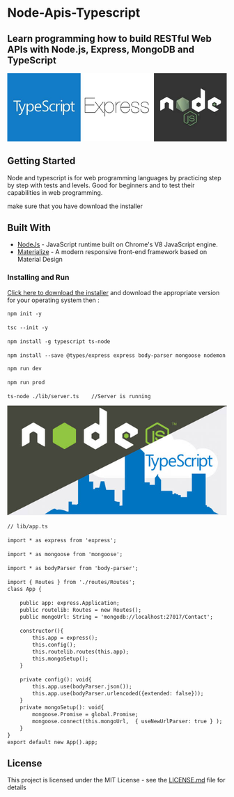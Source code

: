 # Node-Apis-Typescript

## Learn programming how to build RESTful Web APIs with Node.js, Express, MongoDB and TypeScript
![Node-api-typescript](img/01.jpeg)

## Getting Started

Node and typescript is for web programming languages by practicing step by step with tests and levels. Good for beginners and to test their capabilities in web programming.

make sure that you have download the installer
## Built With

* [NodeJs](https://nodejs.org/en/docs/) - JavaScript runtime built on Chrome's V8 JavaScript engine. 
* [Materialize](http://materializecss.com/getting-started.html) - A modern responsive front-end framework based on Material Design

### Installing and Run

   [Click here to download the installer](https://github.com/savalone47/Node-api-typescritp/)
   and download the appropriate version for your operating system then :

```
npm init -y

tsc --init -y

npm install -g typescript ts-node

npm install --save @types/express express body-parser mongoose nodemon

```

```
npm run dev 

npm run prod

ts-node ./lib/server.ts    //Server is running
```

![Node-api-typescript](img/02.jpeg)

`````
// lib/app.ts

import * as express from 'express';

import * as mongoose from 'mongoose';

import * as bodyParser from 'body-parser';

import { Routes } from './routes/Routes';
class App {

    public app: express.Application;
    public routelib: Routes = new Routes();
    public mongoUrl: String = 'mongodb://localhost:27017/Contact';

    constructor(){
        this.app = express();
        this.config();
        this.routelib.routes(this.app);
        this.mongoSetup();
    }

    private config(): void{
        this.app.use(bodyParser.json());
        this.app.use(bodyParser.urlencoded({extended: false}));
    }
    private mongoSetup(): void{   
        mongoose.Promise = global.Promise;
        mongoose.connect(this.mongoUrl,  { useNewUrlParser: true } );
    }
}
export default new App().app;
`````

## License

This project is licensed under the MIT License - see the [LICENSE.md](LICENSE.md) file for details

